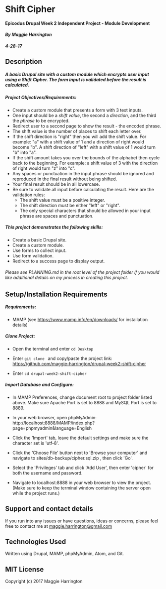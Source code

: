 # Shift Cipher

#### Epicodus Drupal Week 2 Independent Project - Module Development

#### _By Maggie Harrington_
##### _4-28-17_


## Description

##### _A basic Drupal site with a custom module which encrypts user input using a Shift Cipher. The form input is validated before the result is calculated._

##### Project Objectives/Requirements:

* Create a custom module that presents a form with 3 text inputs.
* One input should be a _shift value_, the second a _direction_, and the third the _phrase_ to be encrypted.
* Redirect user to a second page to show the result - the encoded phrase.
* The shift value is the number of places to shift each letter over.
* If the shift direction is "right" then you will add the shift value. For example: "a" with a shift value of 1 and a direction of right would become "b". A shift direction of "left" with a shift value of 1 would turn "b" into "a".
* If the shift amount takes you over the bounds of the alphabet then cycle back to the beginning. For example: a shift value of 3 with the direction of right would turn "z" into "c".
* Any spaces or punctuation in the input phrase should be ignored and reproduced in the final result without being shifted.
* Your final result should be in all lowercase.
* Be sure to validate all input before calculating the result. Here are the validation rules:
  * The shift value must be a positive integer.
  * The shift direction must be either "left" or "right".
  * The only special characters that should be allowed in your input phrase are spaces and punctuation.

##### This project demonstrates the following skills:

* Create a basic Drupal site.
* Create a custom module.
* Use forms to collect input.
* Use form validation.
* Redirect to a success page to display output.


###### Please see PLANNING.md in the root level of the project folder if you would like additional details on my process in creating this project.


## Setup/Installation Requirements

##### Requirements:

* MAMP (see https://www.mamp.info/en/downloads/ for installation details)


##### Clone Project:

* Open the terminal and enter `cd Desktop`

* Enter `git clone ` and copy/paste the project link: https://github.com/maggie-harrington/drupal-week2-shift-cipher

* Enter `cd drupal-week2-shift-cipher`


##### Import Database and Configure:

* In MAMP Preferences, change document root to project folder listed above. Make sure Apache Port is set to 8888 and MySQL Port is set to 8889.

* In your web browser, open phpMyAdmin: http://localhost:8888/MAMP/index.php?page=phpmyadmin&language=English

* Click the 'Import' tab, leave the default settings and make sure the character set is 'utf-8'.

* Click the 'Choose File' button next to 'Browse your computer' and navigate to sites/db-backup/cipher.sql.zip , then click 'Go'.

* Select the 'Privileges' tab and click 'Add User', then enter 'cipher' for both the username and password.

* Navigate to localhost:8888 in your web browser to view the project. (Make sure to keep the terminal window containing the server open while the project runs.)


## Support and contact details

If you run into any issues or have questions, ideas or concerns, please feel free to contact me at maggie.harrington@gmail.com


## Technologies Used

Written using Drupal, MAMP, phpMyAdmin, Atom, and Git.


## MIT License

Copyright (c) 2017 Maggie Harrington
